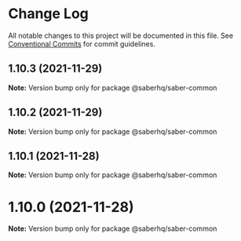 # Change Log

All notable changes to this project will be documented in this file.
See [Conventional Commits](https://conventionalcommits.org) for commit guidelines.

## 1.10.3 (2021-11-29)

**Note:** Version bump only for package @saberhq/saber-common





## 1.10.2 (2021-11-29)

**Note:** Version bump only for package @saberhq/saber-common





## 1.10.1 (2021-11-28)

**Note:** Version bump only for package @saberhq/saber-common





# 1.10.0 (2021-11-28)

**Note:** Version bump only for package @saberhq/saber-common
